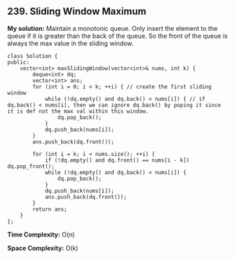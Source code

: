 ## 239. Sliding Window Maximum

**My solution:** 
Maintain a monotonic queue. Only insert the element to the queue if it is greater than the back of the queue. So the front of the queue is always the max value in the sliding window.

```
class Solution {
public:
    vector<int> maxSlidingWindow(vector<int>& nums, int k) {
        deque<int> dq;
        vector<int> ans;
        for (int i = 0; i < k; ++i) { // create the first sliding window
            while (!dq.empty() and dq.back() < nums[i]) { // if dq.back() < nums[i], then we can ignore dq.back() by poping it since it is def not the max val within this window.
                dq.pop_back();
            }
            dq.push_back(nums[i]);
        }
        ans.push_back(dq.front());

        for (int i = k; i < nums.size(); ++i) {
            if (!dq.empty() and dq.front() == nums[i - k]) dq.pop_front();
            while (!dq.empty() and dq.back() < nums[i]) {
                dq.pop_back();
            }
            dq.push_back(nums[i]);
            ans.push_back(dq.front());
        }
        return ans;
    }
};
```
**Time Complexity:**  O(n)

**Space Complexity:**  O(k)
